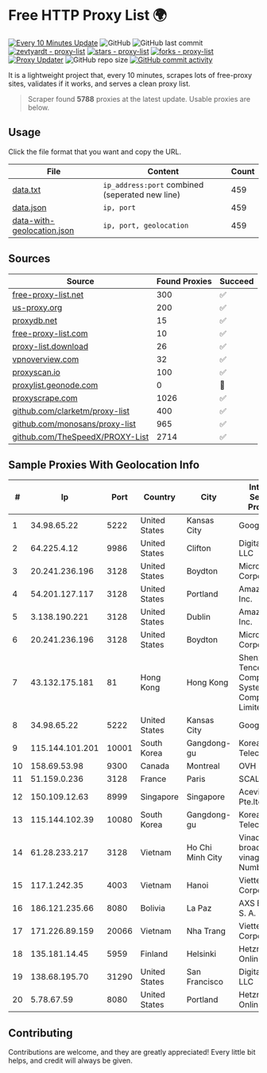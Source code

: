 
# Free HTTP Proxy List 🌍

[![Every 10 Minutes Update](https://github.com/mertguvencli/http-proxy-list/actions/workflows/main.yml/badge.svg?branch=main)](https://github.com/mertguvencli/http-proxy-list/actions/workflows/main.yml)
![GitHub](https://img.shields.io/github/license/mertguvencli/http-proxy-list)
![GitHub last commit](https://img.shields.io/github/last-commit/mertguvencli/http-proxy-list)
[![zevtyardt - proxy-list](https://img.shields.io/static/v1?label=zevtyardt&message=proxy-list&color=blue&logo=github)](https://github.com/zevtyardt/proxy-list "Go to GitHub repo")
[![stars - proxy-list](https://img.shields.io/github/stars/zevtyardt/proxy-list?style=social)](https://github.com/zevtyardt/proxy-list)
[![forks - proxy-list](https://img.shields.io/github/forks/zevtyardt/proxy-list?style=social)](https://github.com/zevtyardt/proxy-list)
[![Proxy Updater](https://github.com/zevtyardt/proxy-list/workflows/Proxy%20Updater/badge.svg)](https://github.com/zevtyardt/proxy-list/actions?query=workflow:"Proxy+Updater")
![GitHub repo size](https://img.shields.io/github/repo-size/zevtyardt/proxy-list)
[![GitHub commit activity](https://img.shields.io/github/commit-activity/m/zevtyardt/proxy-list?logo=commits)](https://github.com/zevtyardt/proxy-list/commits/main)

It is a lightweight project that, every 10 minutes, scrapes lots of free-proxy sites, validates if it works, and serves a clean proxy list.

> Scraper found **5788** proxies at the latest update. Usable proxies are below.

## Usage

Click the file format that you want and copy the URL.

|File|Content|Count|
|----|-------|-----|
|[data.txt](https://raw.githubusercontent.com/mertguvencli/http-proxy-list/main/proxy-list/data.txt)|`ip_address:port` combined (seperated new line)|459|
|[data.json](https://raw.githubusercontent.com/mertguvencli/http-proxy-list/main/proxy-list/data.json)|`ip, port`|459|
|[data-with-geolocation.json](https://raw.githubusercontent.com/mertguvencli/http-proxy-list/main/proxy-list/data-with-geolocation.json)|`ip, port, geolocation`|459|

## Sources

|Source|Found Proxies|Succeed|
|------|-------------|-------|
|[free-proxy-list.net](https://free-proxy-list.net)|300|✅|
|[us-proxy.org](https://www.us-proxy.org)|200|✅|
|[proxydb.net](http://proxydb.net)|15|✅|
|[free-proxy-list.com](https://free-proxy-list.com/?page=&port=&type%5B%5D=http&type%5B%5D=https&up_time=0&search=Search)|10|✅|
|[proxy-list.download](https://www.proxy-list.download/HTTP)|26|✅|
|[vpnoverview.com](https://vpnoverview.com/privacy/anonymous-browsing/free-proxy-servers)|32|✅|
|[proxyscan.io](https://www.proxyscan.io)|100|✅|
|[proxylist.geonode.com](https://proxylist.geonode.com/api/proxy-list?limit=300&page=1&sort_by=lastChecked&sort_type=desc&protocols=http,https)|0|🚫|
|[proxyscrape.com](https://api.proxyscrape.com/v2/?request=displayproxies&protocol=http&timeout=10000&country=all&ssl=all&anonymity=all)|1026|✅|
|[github.com/clarketm/proxy-list](https://raw.githubusercontent.com/clarketm/proxy-list/master/proxy-list-raw.txt)|400|✅|
|[github.com/monosans/proxy-list](https://raw.githubusercontent.com/monosans/proxy-list/main/proxies/http.txt)|965|✅|
|[github.com/TheSpeedX/PROXY-List](https://raw.githubusercontent.com/TheSpeedX/PROXY-List/master/http.txt)|2714|✅|


## Sample Proxies With Geolocation Info

|#|Ip|Port|Country|City|Internet Service Provider|
|-|--|----|-------|----|-------------------------|
|1|34.98.65.22|5222|United States|Kansas City|Google LLC|
|2|64.225.4.12|9986|United States|Clifton|DigitalOcean, LLC|
|3|20.241.236.196|3128|United States|Boydton|Microsoft Corporation|
|4|54.201.127.117|3128|United States|Portland|Amazon.com, Inc.|
|5|3.138.190.221|3128|United States|Dublin|Amazon.com, Inc.|
|6|20.241.236.196|3128|United States|Boydton|Microsoft Corporation|
|7|43.132.175.181|81|Hong Kong|Hong Kong|Shenzhen Tencent Computer Systems Company Limited|
|8|34.98.65.22|5222|United States|Kansas City|Google LLC|
|9|115.144.101.201|10001|South Korea|Gangdong-gu|Korea Telecom|
|10|158.69.53.98|9300|Canada|Montreal|OVH SAS|
|11|51.159.0.236|3128|France|Paris|SCALEWAY|
|12|150.109.12.63|8999|Singapore|Singapore|Aceville Pte.ltd|
|13|115.144.102.39|10080|South Korea|Gangdong-gu|Korea Telecom|
|14|61.28.233.217|3128|Vietnam|Ho Chi Minh City|Vinadata broadcast via vinagame AS Number|
|15|117.1.242.35|4003|Vietnam|Hanoi|Viettel Corporation|
|16|186.121.235.66|8080|Bolivia|La Paz|AXS Bolivia S. A.|
|17|171.226.89.159|20066|Vietnam|Nha Trang|Viettel Corporation|
|18|135.181.14.45|5959|Finland|Helsinki|Hetzner Online GmbH|
|19|138.68.195.70|31290|United States|San Francisco|DigitalOcean, LLC|
|20|5.78.67.59|8080|United States|Portland|Hetzner Online GmbH|



## Contributing

Contributions are welcome, and they are greatly appreciated! Every
little bit helps, and credit will always be given.

